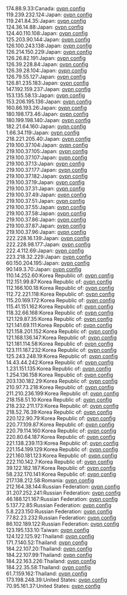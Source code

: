 174.88.9.33:Canada: [ovpn config](vpn/174_88_9_33.ovpn)  
119.239.232.124:Japan: [ovpn config](vpn/119_239_232_124.ovpn)  
119.241.84.35:Japan: [ovpn config](vpn/119_241_84_35.ovpn)  
124.36.14.88:Japan: [ovpn config](vpn/124_36_14_88.ovpn)  
124.40.110.108:Japan: [ovpn config](vpn/124_40_110_108.ovpn)  
125.203.90.144:Japan: [ovpn config](vpn/125_203_90_144.ovpn)  
126.100.243.138:Japan: [ovpn config](vpn/126_100_243_138.ovpn)  
126.214.150.229:Japan: [ovpn config](vpn/126_214_150_229.ovpn)  
126.26.82.191:Japan: [ovpn config](vpn/126_26_82_191.ovpn)  
126.39.228.84:Japan: [ovpn config](vpn/126_39_228_84.ovpn)  
126.39.28.104:Japan: [ovpn config](vpn/126_39_28_104.ovpn)  
126.79.55.127:Japan: [ovpn config](vpn/126_79_55_127.ovpn)  
126.81.235.183:Japan: [ovpn config](vpn/126_81_235_183.ovpn)  
147.192.159.237:Japan: [ovpn config](vpn/147_192_159_237.ovpn)  
153.135.58.13:Japan: [ovpn config](vpn/153_135_58_13.ovpn)  
153.206.195.136:Japan: [ovpn config](vpn/153_206_195_136.ovpn)  
160.86.193.26:Japan: [ovpn config](vpn/160_86_193_26.ovpn)  
180.198.173.46:Japan: [ovpn config](vpn/180_198_173_46.ovpn)  
180.199.198.140:Japan: [ovpn config](vpn/180_199_198_140.ovpn)  
182.21.64.160:Japan: [ovpn config](vpn/182_21_64_160.ovpn)  
1.66.34.119:Japan: [ovpn config](vpn/1_66_34_119.ovpn)  
218.221.205.40:Japan: [ovpn config](vpn/218_221_205_40.ovpn)  
219.100.37.104:Japan: [ovpn config](vpn/219_100_37_104.ovpn)  
219.100.37.105:Japan: [ovpn config](vpn/219_100_37_105.ovpn)  
219.100.37.107:Japan: [ovpn config](vpn/219_100_37_107.ovpn)  
219.100.37.13:Japan: [ovpn config](vpn/219_100_37_13.ovpn)  
219.100.37.177:Japan: [ovpn config](vpn/219_100_37_177.ovpn)  
219.100.37.182:Japan: [ovpn config](vpn/219_100_37_182.ovpn)  
219.100.37.19:Japan: [ovpn config](vpn/219_100_37_19.ovpn)  
219.100.37.31:Japan: [ovpn config](vpn/219_100_37_31.ovpn)  
219.100.37.49:Japan: [ovpn config](vpn/219_100_37_49.ovpn)  
219.100.37.51:Japan: [ovpn config](vpn/219_100_37_51.ovpn)  
219.100.37.55:Japan: [ovpn config](vpn/219_100_37_55.ovpn)  
219.100.37.58:Japan: [ovpn config](vpn/219_100_37_58.ovpn)  
219.100.37.86:Japan: [ovpn config](vpn/219_100_37_86.ovpn)  
219.100.37.87:Japan: [ovpn config](vpn/219_100_37_87.ovpn)  
219.100.37.96:Japan: [ovpn config](vpn/219_100_37_96.ovpn)  
222.228.16.139:Japan: [ovpn config](vpn/222_228_16_139.ovpn)  
222.228.98.177:Japan: [ovpn config](vpn/222_228_98_177.ovpn)  
222.4.112.69:Japan: [ovpn config](vpn/222_4_112_69.ovpn)  
223.218.32.229:Japan: [ovpn config](vpn/223_218_32_229.ovpn)  
60.150.204.195:Japan: [ovpn config](vpn/60_150_204_195.ovpn)  
90.149.3.70:Japan: [ovpn config](vpn/90_149_3_70.ovpn)  
110.14.252.60:Korea Republic of: [ovpn config](vpn/110_14_252_60.ovpn)  
112.151.99.87:Korea Republic of: [ovpn config](vpn/112_151_99_87.ovpn)  
112.166.100.18:Korea Republic of: [ovpn config](vpn/112_166_100_18.ovpn)  
112.72.221.118:Korea Republic of: [ovpn config](vpn/112_72_221_118.ovpn)  
115.20.169.172:Korea Republic of: [ovpn config](vpn/115_20_169_172.ovpn)  
115.41.151.162:Korea Republic of: [ovpn config](vpn/115_41_151_162.ovpn)  
118.32.66.168:Korea Republic of: [ovpn config](vpn/118_32_66_168.ovpn)  
121.129.87.35:Korea Republic of: [ovpn config](vpn/121_129_87_35.ovpn)  
121.141.69.111:Korea Republic of: [ovpn config](vpn/121_141_69_111.ovpn)  
121.158.201.152:Korea Republic of: [ovpn config](vpn/121_158_201_152.ovpn)  
121.168.136.147:Korea Republic of: [ovpn config](vpn/121_168_136_147.ovpn)  
121.181.114.58:Korea Republic of: [ovpn config](vpn/121_181_114_58.ovpn)  
123.111.187.232:Korea Republic of: [ovpn config](vpn/123_111_187_232.ovpn)  
125.243.248.19:Korea Republic of: [ovpn config](vpn/125_243_248_19.ovpn)  
14.43.44.242:Korea Republic of: [ovpn config](vpn/14_43_44_242.ovpn)  
1.231.151.135:Korea Republic of: [ovpn config](vpn/1_231_151_135.ovpn)  
1.254.136.158:Korea Republic of: [ovpn config](vpn/1_254_136_158.ovpn)  
203.130.182.29:Korea Republic of: [ovpn config](vpn/203_130_182_29.ovpn)  
210.97.73.218:Korea Republic of: [ovpn config](vpn/210_97_73_218.ovpn)  
211.210.236.199:Korea Republic of: [ovpn config](vpn/211_210_236_199.ovpn)  
218.158.51.10:Korea Republic of: [ovpn config](vpn/218_158_51_10.ovpn)  
218.232.211.173:Korea Republic of: [ovpn config](vpn/218_232_211_173.ovpn)  
218.52.76.39:Korea Republic of: [ovpn config](vpn/218_52_76_39.ovpn)  
220.122.90.79:Korea Republic of: [ovpn config](vpn/220_122_90_79.ovpn)  
220.77.109.87:Korea Republic of: [ovpn config](vpn/220_77_109_87.ovpn)  
220.79.114.160:Korea Republic of: [ovpn config](vpn/220_79_114_160.ovpn)  
220.80.64.187:Korea Republic of: [ovpn config](vpn/220_80_64_187.ovpn)  
221.138.239.113:Korea Republic of: [ovpn config](vpn/221_138_239_113.ovpn)  
221.154.199.129:Korea Republic of: [ovpn config](vpn/221_154_199_129.ovpn)  
221.160.181.123:Korea Republic of: [ovpn config](vpn/221_160_181_123.ovpn)  
222.110.142.7:Korea Republic of: [ovpn config](vpn/222_110_142_7.ovpn)  
39.122.182.187:Korea Republic of: [ovpn config](vpn/39_122_182_187.ovpn)  
58.232.170.141:Korea Republic of: [ovpn config](vpn/58_232_170_141.ovpn)  
217.138.212.58:Romania: [ovpn config](vpn/217_138_212_58.ovpn)  
212.164.38.144:Russian Federation: [ovpn config](vpn/212_164_38_144.ovpn)  
31.207.252.241:Russian Federation: [ovpn config](vpn/31_207_252_241.ovpn)  
46.188.121.167:Russian Federation: [ovpn config](vpn/46_188_121_167.ovpn)  
5.137.72.85:Russian Federation: [ovpn config](vpn/5_137_72_85.ovpn)  
5.8.223.150:Russian Federation: [ovpn config](vpn/5_8_223_150.ovpn)  
77.82.23.232:Russian Federation: [ovpn config](vpn/77_82_23_232.ovpn)  
86.102.189.122:Russian Federation: [ovpn config](vpn/86_102_189_122.ovpn)  
123.195.133.10:Taiwan: [ovpn config](vpn/123_195_133_10.ovpn)  
124.122.125.92:Thailand: [ovpn config](vpn/124_122_125_92.ovpn)  
171.7.140.52:Thailand: [ovpn config](vpn/171_7_140_52.ovpn)  
184.22.107.20:Thailand: [ovpn config](vpn/184_22_107_20.ovpn)  
184.22.107.99:Thailand: [ovpn config](vpn/184_22_107_99.ovpn)  
184.22.163.226:Thailand: [ovpn config](vpn/184_22_163_226.ovpn)  
184.22.35.58:Thailand: [ovpn config](vpn/184_22_35_58.ovpn)  
61.7.159.162:Thailand: [ovpn config](vpn/61_7_159_162.ovpn)  
173.198.248.39:United States: [ovpn config](vpn/173_198_248_39.ovpn)  
70.95.161.37:United States: [ovpn config](vpn/70_95_161_37.ovpn)  

